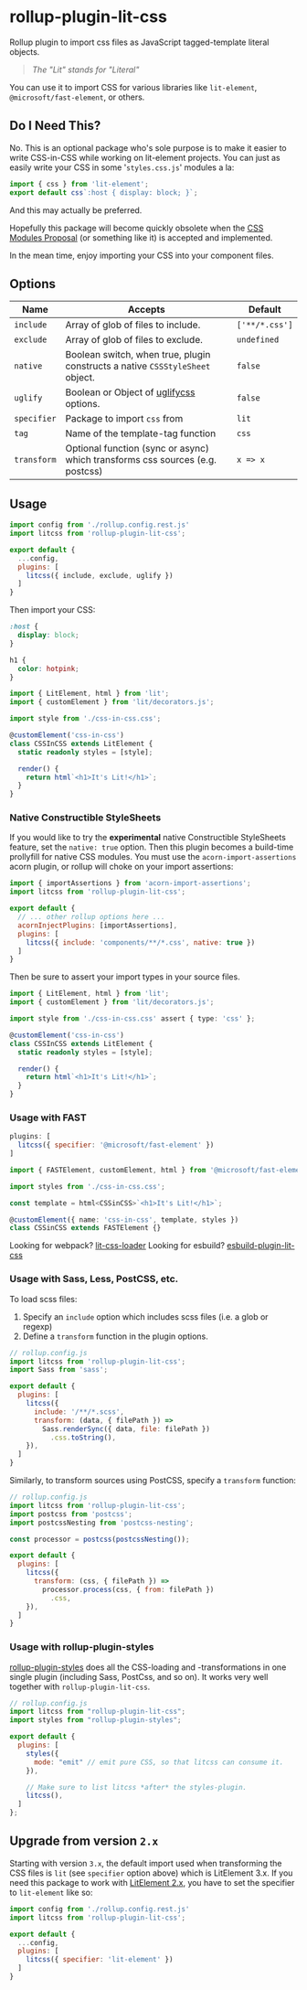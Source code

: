# rollup-plugin-lit-css

Rollup plugin to import css files as JavaScript tagged-template literal objects.

> _The "Lit" stands for "Literal"_

You can use it to import CSS for various libraries like `lit-element`, `@microsoft/fast-element`, or others.

## Do I Need This?

No. This is an optional package who's sole purpose is to make it easier to write CSS-in-CSS while working on lit-element projects. You can just as easily write your CSS in some '`styles.css.js`' modules a la:

```js
import { css } from 'lit-element';
export default css`:host { display: block; }`;
```

And this may actually be preferred.

Hopefully this package will become quickly obsolete when the [CSS Modules Proposal](https://github.com/w3c/webcomponents/issues/759) (or something like it) is accepted and implemented.

In the mean time, enjoy importing your CSS into your component files.

## Options

| Name        | Accepts                                                                                | Default        |
| ----------- | -------------------------------------------------------------------------------------- | -------------- |
| `include`   | Array of glob of files to include.                                                     | `['**/*.css']` |
| `exclude`   | Array of glob of files to exclude.                                                     | `undefined`    |
| `native`    | Boolean switch, when true, plugin constructs a native `CSSStyleSheet` object.          | `false`        |
| `uglify`    | Boolean or Object of [uglifycss](https://www.npmjs.com/package/uglifycss#api) options. | `false`        |
| `specifier` | Package to import `css` from                                                           | `lit`          |
| `tag`       | Name of the template-tag function                                                      | `css`          |
| `transform` | Optional function (sync or async) which transforms css sources (e.g. postcss)    | `x => x`       |

## Usage

```js
import config from './rollup.config.rest.js'
import litcss from 'rollup-plugin-lit-css';

export default {
  ...config,
  plugins: [
    litcss({ include, exclude, uglify })
  ]
}
```

Then import your CSS:

```css
:host {
  display: block;
}

h1 {
  color: hotpink;
}
```

```ts
import { LitElement, html } from 'lit';
import { customElement } from 'lit/decorators.js';

import style from './css-in-css.css';

@customElement('css-in-css')
class CSSInCSS extends LitElement {
  static readonly styles = [style];

  render() {
    return html`<h1>It's Lit!</h1>`;
  }
}
```

### Native Constructible StyleSheets

If you would like to try the **experimental** native Constructible StyleSheets feature,
set the `native: true` option. Then this plugin becomes a build-time prollyfill for native CSS modules.
You must use the `acorn-import-assertions` acorn plugin, or rollup
will choke on your import assertions:

```js
import { importAssertions } from 'acorn-import-assertions';
import litcss from 'rollup-plugin-lit-css';

export default {
  // ... other rollup options here ...
  acornInjectPlugins: [importAssertions],
  plugins: [
    litcss({ include: 'components/**/*.css', native: true })
  ]
}
```

Then be sure to assert your import types in your source files.

```ts
import { LitElement, html } from 'lit';
import { customElement } from 'lit/decorators.js';

import style from './css-in-css.css' assert { type: 'css' };

@customElement('css-in-css')
class CSSInCSS extends LitElement {
  static readonly styles = [style];

  render() {
    return html`<h1>It's Lit!</h1>`;
  }
}
```



### Usage with FAST

```js
plugins: [
  litcss({ specifier: '@microsoft/fast-element' })
]
```

```ts
import { FASTElement, customElement, html } from '@microsoft/fast-element';

import styles from './css-in-css.css';

const template = html<CSSinCSS>`<h1>It's Lit!</h1>`;

@customElement({ name: 'css-in-css', template, styles })
class CSSinCSS extends FASTElement {}
```

Looking for webpack? [lit-css-loader](../lit-css-loader)
Looking for esbuild? [esbuild-plugin-lit-css](../esbuild-plugin-lit-css)

### Usage with Sass, Less, PostCSS, etc.

To load scss files:

1. Specify an `include` option which includes scss files (i.e. a glob or regexp)
1. Define a `transform` function in the plugin options.

```js
// rollup.config.js
import litcss from 'rollup-plugin-lit-css';
import Sass from 'sass';

export default {
  plugins: [
    litcss({
      include: '/**/*.scss',
      transform: (data, { filePath }) =>
        Sass.renderSync({ data, file: filePath })
          .css.toString(),
    }),
  ]
}
```

Similarly, to transform sources using PostCSS, specify a `transform` function:

```js
// rollup.config.js
import litcss from 'rollup-plugin-lit-css';
import postcss from 'postcss';
import postcssNesting from 'postcss-nesting';

const processor = postcss(postcssNesting());

export default {
  plugins: [
    litcss({
      transform: (css, { filePath }) =>
        processor.process(css, { from: filePath })
          .css,
    }),
  ]
}
```

### Usage with rollup-plugin-styles

[rollup-plugin-styles](https://github.com/Anidetrix/rollup-plugin-styles) does all the CSS-loading and -transformations in one single plugin (including Sass, PostCss, and so on). It works very well together with `rollup-plugin-lit-css`.

```js
// rollup.config.js
import litcss from "rollup-plugin-lit-css";
import styles from "rollup-plugin-styles";

export default {
  plugins: [
    styles({ 
      mode: "emit" // emit pure CSS, so that litcss can consume it.
    }),

    // Make sure to list litcss *after* the styles-plugin.
    litcss(),
  ]
};
```

## Upgrade from version `2.x`

Starting with version `3.x`, the default import used when transforming the CSS files is `lit` (see `specifier` option above) which is LitElement 3.x. If you need this package to work with [LitElement 2.x](https://lit-element.polymer-project.org/), you have to set the specifier to `lit-element` like so:

```js
import config from './rollup.config.rest.js'
import litcss from 'rollup-plugin-lit-css';

export default {
  ...config,
  plugins: [
    litcss({ specifier: 'lit-element' })
  ]
}
```
